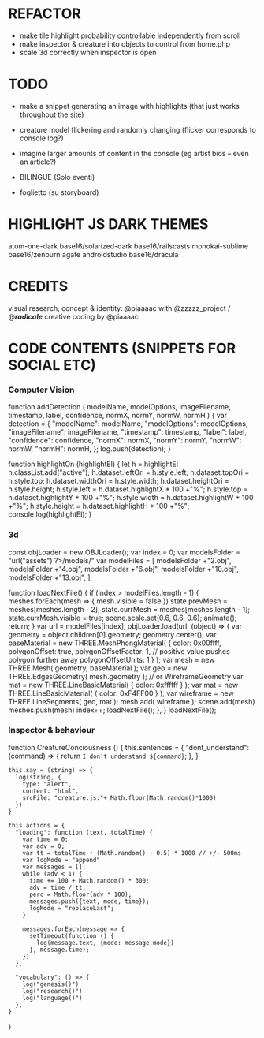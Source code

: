 
# REFACTOR

- make tile highlight probability controllable independently from scroll
- make inspector & creature into objects to control from home.php
- scale 3d correctly when inspector is open

# TODO

- make a snippet generating an image with highlights 
    (that just works throughout the site)

- creature model flickering and randomly changing 
    (flicker corresponds to console log?)

- imagine larger amounts of content in the console
    (eg artist bios – even an article?)

- BILINGUE (Solo eventi)

- foglietto (su storyboard)



# HIGHLIGHT JS DARK THEMES

atom-one-dark
base16/solarized-dark
base16/railscasts
monokai-sublime
base16/zenburn
agate
androidstudio
base16/dracula


# CREDITS

visual research, concept & identity: @piaaaac with @zzzzz_project / @___radicale___
creative coding by @piaaaac


# CODE CONTENTS (SNIPPETS FOR SOCIAL ETC)

  ### Computer Vision 

  function addDetection (
    modelName, 
    modelOptions, 
    imageFilename, 
    timestamp, 
    label, 
    confidence, 
    normX, 
    normY, 
    normW, 
    normH
  ) {
    var detection = {
      "modelName": modelName,
      "modelOptions": modelOptions,
      "imageFilename": imageFilename,
      "timestamp": timestamp,
      "label": label,
      "confidence": confidence,
      "normX": normX,
      "normY": normY,
      "normW": normW,
      "normH": normH,
    };
    log.push(detection);
  }

  function highlightOn (highlightEl) {
    let h = highlightEl
    h.classList.add("active");
    h.dataset.leftOri = h.style.left;
    h.dataset.topOri = h.style.top;
    h.dataset.widthOri = h.style.width;
    h.dataset.heightOri = h.style.height;
    h.style.left = h.dataset.highlightX * 100 +"%";
    h.style.top = h.dataset.highlightY * 100 +"%";
    h.style.width = h.dataset.highlightW * 100 +"%";
    h.style.height = h.dataset.highlightH * 100 +"%";
    console.log(highlightEl);
  }

  ### 3d

  const objLoader = new OBJLoader();
  var index = 0;
  var modelsFolder = "<?= $kirby->url("assets") ?>/models/"
  var modelFiles = [
    modelsFolder +"2.obj",
    modelsFolder +"4.obj", 
    modelsFolder +"6.obj", 
    modelsFolder +"10.obj", 
    modelsFolder +"13.obj", 
  ];

  function loadNextFile() {
    if (index > modelFiles.length - 1) {
      meshes.forEach(mesh => {
        mesh.visible = false
      })
      state.prevMesh = meshes[meshes.length - 2];
      state.currMesh = meshes[meshes.length - 1];
      state.currMesh.visible = true;
      scene.scale.set(0.6, 0.6, 0.6);
      animate();
      return;
    }
    var url = modelFiles[index];
    objLoader.load(url, (object) => {
      var geometry = object.children[0].geometry;
      geometry.center();
      var baseMaterial = new THREE.MeshPhongMaterial( {
          color: 0x00ffff,
          polygonOffset: true,
          polygonOffsetFactor: 1, // positive value pushes polygon further away
          polygonOffsetUnits: 1
      } );
      var mesh = new THREE.Mesh( geometry, baseMaterial );
      var geo = new THREE.EdgesGeometry( mesh.geometry ); // or WireframeGeometry
      var mat = new THREE.LineBasicMaterial( { color: 0xffffff } );
      var mat = new THREE.LineBasicMaterial( { color: 0xF4FF00 } );
      var wireframe = new THREE.LineSegments( geo, mat );
      mesh.add( wireframe );
      scene.add(mesh)
      meshes.push(mesh)
      index++;
      loadNextFile();
    },
  }
  loadNextFile();

  ### Inspector & behaviour

  function CreatureConciousness () {
    this.sentences = {
      "dont_understand": (command) => {
        return `I don't understand ${command}`;
      },
    }

    this.say = (string) => {
      log(string, {
        type: "alert",
        content: "html",
        srcFile: "creature.js:"+ Math.floor(Math.random()*1000)
      })
    }

    this.actions = {
      "loading": function (text, totalTime) {
        var time = 0;
        var adv = 0;
        var tt = totalTime + (Math.random() - 0.5) * 1000 // +/- 500ms
        var logMode = "append"
        var messages = [];
        while (adv < 1) {
          time += 100 + Math.random() * 300;
          adv = time / tt;
          perc = Math.floor(adv * 100);
          messages.push({text, mode, time});
          logMode = "replaceLast";
        }

        messages.forEach(message => {
          setTimeout(function () {
            log(message.text, {mode: message.mode})
          }, message.time);
        })
      },

      "vocabulary": () => {
        log("genesis()")
        log("research()")
        log("language()")
      },
    }
  }
